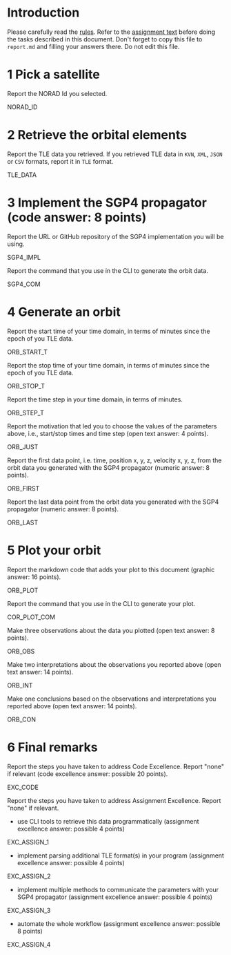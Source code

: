 # Introduction

Please carefully read the [rules](rules/README.md). Refer to the [assignment text](README.md) before doing the tasks described in this document. Don't forget to copy this file to `report.md` and filling your answers there. Do not edit this file.

# 1 Pick a satellite 

Report the NORAD Id you selected.

NORAD_ID

# 2 Retrieve the orbital elements

Report the TLE data you retrieved. If you retrieved TLE data in `KVN`, `XML`, `JSON` or `CSV` formats, report it in `TLE` format.

TLE_DATA

# 3 Implement the SGP4 propagator (code answer: 8 points)

Report the URL or GitHub repository of the SGP4 implementation you will be using.

SGP4_IMPL

Report the command that you use in the CLI to generate the orbit data.

SGP4_COM

# 4 Generate an orbit

Report the start time of your time domain, in terms of minutes since the epoch of you TLE data.

ORB_START_T

Report the stop time of your time domain, in terms of minutes since the epoch of you TLE data.

ORB_STOP_T

Report the time step in your time domain, in terms of minutes.

ORB_STEP_T

Report the motivation that led you to choose the values of the parameters above, i.e., start/stop times and time step (open text answer: 4 points).

ORB_JUST

Report the first data point, i.e. time, position x, y, z, velocity x, y, z, from the orbit data you generated with the SGP4 propagator (numeric answer: 8 points).

ORB_FIRST

Report the last data point from the orbit data you generated with the SGP4 propagator (numeric answer: 8 points).

ORB_LAST

# 5 Plot your orbit

Report the markdown code that adds your plot to this document (graphic answer: 16 points).

ORB_PLOT

Report the command that you use in the CLI to generate your plot.

COR_PLOT_COM

Make three observations about the data you plotted (open text answer: 8 points).

ORB_OBS

Make two interpretations about the observations you reported above (open text answer: 14 points).

ORB_INT

Make one conclusions based on the observations and interpretations you reported above (open text answer: 14 points).

ORB_CON


# 6 Final remarks

Report the steps you have taken to address Code Excellence. Report "none" if relevant (code excellence answer: possible 20 points).

EXC_CODE

Report the steps you have taken to address Assignment Excellence. Report "none" if relevant.

- use CLI tools to retrieve this data programmatically (assignment excellence answer: possible 4 points)

EXC_ASSIGN_1

- implement parsing additional TLE format(s) in your program (assignment excellence answer: possible 4 points)

EXC_ASSIGN_2

- implement multiple methods to communicate the parameters with your SGP4 propagator (assignment excellence answer: possible 4 points)

EXC_ASSIGN_3

- automate the whole workflow (assignment excellence answer: possible 8 points)

EXC_ASSIGN_4
